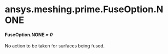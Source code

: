 # ansys.meshing.prime.FuseOption.NONE



#### FuseOption.NONE *= 0*

No action to be taken for surfaces being fused.

<!-- !! processed by numpydoc !! -->
